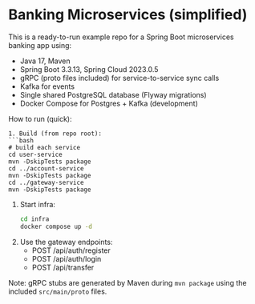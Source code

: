 # Banking Microservices (simplified)

This is a ready-to-run example repo for a Spring Boot microservices banking app using:
- Java 17, Maven
- Spring Boot 3.3.13, Spring Cloud 2023.0.5
- gRPC (proto files included) for service-to-service sync calls
- Kafka for events
- Single shared PostgreSQL database (Flyway migrations)
- Docker Compose for Postgres + Kafka (development)

How to run (quick):
   ```
1. Build (from repo root):
   ```bash
   # build each service
   cd user-service
   mvn -DskipTests package
   cd ../account-service
   mvn -DskipTests package
   cd ../gateway-service
   mvn -DskipTests package
   ```
1. Start infra:
   ```bash
   cd infra
   docker compose up -d
   ```
3. Use the gateway endpoints:
   - POST /api/auth/register
   - POST /api/auth/login
   - POST /api/transfer

Note: gRPC stubs are generated by Maven during `mvn package` using the included `src/main/proto` files.
